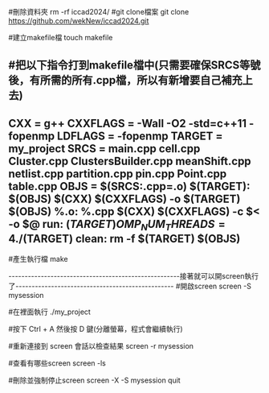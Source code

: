 #刪除資料夾
rm -rf iccad2024/
#git clone檔案
git clone https://github.com/wekNew/iccad2024.git

#建立makefile檔
touch makefile

#把以下指令打到makefile檔中(只需要確保SRCS等號後，有所需的所有.cpp檔，所以有新增要自己補充上去)
---------------------------------------------------------------------------------------------------------------------------------------
CXX = g++
CXXFLAGS = -Wall -O2 -std=c++11 -fopenmp
LDFLAGS = -fopenmp
TARGET = my_project 
SRCS = main.cpp cell.cpp Cluster.cpp ClustersBuilder.cpp meanShift.cpp netlist.cpp partition.cpp pin.cpp Point.cpp table.cpp
OBJS = $(SRCS:.cpp=.o)
$(TARGET): $(OBJS)
	$(CXX) $(CXXFLAGS) -o $(TARGET) $(OBJS)
%.o: %.cpp
	$(CXX) $(CXXFLAGS) -c $< -o $@
run: $(TARGET)
	OMP_NUM_THREADS=4 ./$(TARGET)
clean:
	rm -f $(TARGET) $(OBJS)
------------------------------------------------------------------------------------------------------------------------------------------

#產生執行檔
make


-----------------------------------------------------接著就可以開screen執行了-------------------------------------------------
#開啟screen
screen -S mysession

#在裡面執行
./my_project

#按下 Ctrl + A 然後按 D 鍵(分離螢幕，程式會繼續執行)

#重新連接到 screen 會話以檢查結果
screen -r mysession

#查看有哪些screen
screen -ls

#刪除並強制停止screen
screen -X -S mysession quit

